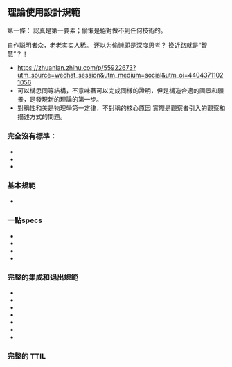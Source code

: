 ##  理論使用設計規範

  第一條： 認真是第一要素；偷懶是絕對做不到任何技術的。
  
  自作聪明者众，老老实实人稀。 还以为偷懒即是深度思考？ 换近路就是“智慧”？！

+ https://zhuanlan.zhihu.com/p/55922673?utm_source=wechat_session&utm_medium=social&utm_oi=44043711021056
+ 可以構思同等結構，不意味著可以完成同樣的證明，但是構造合適的圖景和願景，是發現新的理論的第一步。
+ 對稱性和美是物理學第一定律，不對稱的核心原因 實際是觀察者引入的觀察和描述方式的問題。


### 完全沒有標準：
   + 
   + 
   +

### 基本規範

 +  
 
###  一點specs
  +  
  +  
  +  
  + 
  

### 完整的集成和退出規範
 + 
 +  
 +  
 +  
 + 
 + 
 + 
 
 
    
 ### 完整的 TTIL
